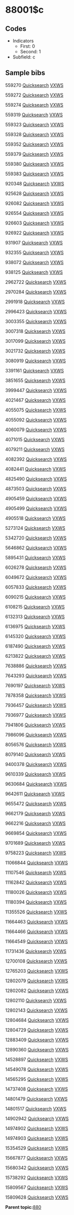 # 88001$c

## Codes

-   Indicators
    -   First: 0
    -   Second: 1
-   Subfield: c

## Sample bibs

559270 [Quicksearch](https://search.library.yale.edu/catalog/559270) [VXWS](http://prodorbis.library.yale.edu:7014/vxws/GetHoldingsService?bibId=559270)

559272 [Quicksearch](https://search.library.yale.edu/catalog/559272) [VXWS](http://prodorbis.library.yale.edu:7014/vxws/GetHoldingsService?bibId=559272)

559274 [Quicksearch](https://search.library.yale.edu/catalog/559274) [VXWS](http://prodorbis.library.yale.edu:7014/vxws/GetHoldingsService?bibId=559274)

559319 [Quicksearch](https://search.library.yale.edu/catalog/559319) [VXWS](http://prodorbis.library.yale.edu:7014/vxws/GetHoldingsService?bibId=559319)

559323 [Quicksearch](https://search.library.yale.edu/catalog/559323) [VXWS](http://prodorbis.library.yale.edu:7014/vxws/GetHoldingsService?bibId=559323)

559328 [Quicksearch](https://search.library.yale.edu/catalog/559328) [VXWS](http://prodorbis.library.yale.edu:7014/vxws/GetHoldingsService?bibId=559328)

559352 [Quicksearch](https://search.library.yale.edu/catalog/559352) [VXWS](http://prodorbis.library.yale.edu:7014/vxws/GetHoldingsService?bibId=559352)

559379 [Quicksearch](https://search.library.yale.edu/catalog/559379) [VXWS](http://prodorbis.library.yale.edu:7014/vxws/GetHoldingsService?bibId=559379)

559380 [Quicksearch](https://search.library.yale.edu/catalog/559380) [VXWS](http://prodorbis.library.yale.edu:7014/vxws/GetHoldingsService?bibId=559380)

559383 [Quicksearch](https://search.library.yale.edu/catalog/559383) [VXWS](http://prodorbis.library.yale.edu:7014/vxws/GetHoldingsService?bibId=559383)

920348 [Quicksearch](https://search.library.yale.edu/catalog/920348) [VXWS](http://prodorbis.library.yale.edu:7014/vxws/GetHoldingsService?bibId=920348)

925628 [Quicksearch](https://search.library.yale.edu/catalog/925628) [VXWS](http://prodorbis.library.yale.edu:7014/vxws/GetHoldingsService?bibId=925628)

926082 [Quicksearch](https://search.library.yale.edu/catalog/926082) [VXWS](http://prodorbis.library.yale.edu:7014/vxws/GetHoldingsService?bibId=926082)

926554 [Quicksearch](https://search.library.yale.edu/catalog/926554) [VXWS](http://prodorbis.library.yale.edu:7014/vxws/GetHoldingsService?bibId=926554)

926603 [Quicksearch](https://search.library.yale.edu/catalog/926603) [VXWS](http://prodorbis.library.yale.edu:7014/vxws/GetHoldingsService?bibId=926603)

926922 [Quicksearch](https://search.library.yale.edu/catalog/926922) [VXWS](http://prodorbis.library.yale.edu:7014/vxws/GetHoldingsService?bibId=926922)

931907 [Quicksearch](https://search.library.yale.edu/catalog/931907) [VXWS](http://prodorbis.library.yale.edu:7014/vxws/GetHoldingsService?bibId=931907)

932355 [Quicksearch](https://search.library.yale.edu/catalog/932355) [VXWS](http://prodorbis.library.yale.edu:7014/vxws/GetHoldingsService?bibId=932355)

938072 [Quicksearch](https://search.library.yale.edu/catalog/938072) [VXWS](http://prodorbis.library.yale.edu:7014/vxws/GetHoldingsService?bibId=938072)

938125 [Quicksearch](https://search.library.yale.edu/catalog/938125) [VXWS](http://prodorbis.library.yale.edu:7014/vxws/GetHoldingsService?bibId=938125)

2962722 [Quicksearch](https://search.library.yale.edu/catalog/2962722) [VXWS](http://prodorbis.library.yale.edu:7014/vxws/GetHoldingsService?bibId=2962722)

2970284 [Quicksearch](https://search.library.yale.edu/catalog/2970284) [VXWS](http://prodorbis.library.yale.edu:7014/vxws/GetHoldingsService?bibId=2970284)

2991918 [Quicksearch](https://search.library.yale.edu/catalog/2991918) [VXWS](http://prodorbis.library.yale.edu:7014/vxws/GetHoldingsService?bibId=2991918)

2996423 [Quicksearch](https://search.library.yale.edu/catalog/2996423) [VXWS](http://prodorbis.library.yale.edu:7014/vxws/GetHoldingsService?bibId=2996423)

3003355 [Quicksearch](https://search.library.yale.edu/catalog/3003355) [VXWS](http://prodorbis.library.yale.edu:7014/vxws/GetHoldingsService?bibId=3003355)

3007318 [Quicksearch](https://search.library.yale.edu/catalog/3007318) [VXWS](http://prodorbis.library.yale.edu:7014/vxws/GetHoldingsService?bibId=3007318)

3017099 [Quicksearch](https://search.library.yale.edu/catalog/3017099) [VXWS](http://prodorbis.library.yale.edu:7014/vxws/GetHoldingsService?bibId=3017099)

3021732 [Quicksearch](https://search.library.yale.edu/catalog/3021732) [VXWS](http://prodorbis.library.yale.edu:7014/vxws/GetHoldingsService?bibId=3021732)

3080919 [Quicksearch](https://search.library.yale.edu/catalog/3080919) [VXWS](http://prodorbis.library.yale.edu:7014/vxws/GetHoldingsService?bibId=3080919)

3391161 [Quicksearch](https://search.library.yale.edu/catalog/3391161) [VXWS](http://prodorbis.library.yale.edu:7014/vxws/GetHoldingsService?bibId=3391161)

3851655 [Quicksearch](https://search.library.yale.edu/catalog/3851655) [VXWS](http://prodorbis.library.yale.edu:7014/vxws/GetHoldingsService?bibId=3851655)

3999447 [Quicksearch](https://search.library.yale.edu/catalog/3999447) [VXWS](http://prodorbis.library.yale.edu:7014/vxws/GetHoldingsService?bibId=3999447)

4021467 [Quicksearch](https://search.library.yale.edu/catalog/4021467) [VXWS](http://prodorbis.library.yale.edu:7014/vxws/GetHoldingsService?bibId=4021467)

4055075 [Quicksearch](https://search.library.yale.edu/catalog/4055075) [VXWS](http://prodorbis.library.yale.edu:7014/vxws/GetHoldingsService?bibId=4055075)

4055092 [Quicksearch](https://search.library.yale.edu/catalog/4055092) [VXWS](http://prodorbis.library.yale.edu:7014/vxws/GetHoldingsService?bibId=4055092)

4060079 [Quicksearch](https://search.library.yale.edu/catalog/4060079) [VXWS](http://prodorbis.library.yale.edu:7014/vxws/GetHoldingsService?bibId=4060079)

4071015 [Quicksearch](https://search.library.yale.edu/catalog/4071015) [VXWS](http://prodorbis.library.yale.edu:7014/vxws/GetHoldingsService?bibId=4071015)

4079211 [Quicksearch](https://search.library.yale.edu/catalog/4079211) [VXWS](http://prodorbis.library.yale.edu:7014/vxws/GetHoldingsService?bibId=4079211)

4082392 [Quicksearch](https://search.library.yale.edu/catalog/4082392) [VXWS](http://prodorbis.library.yale.edu:7014/vxws/GetHoldingsService?bibId=4082392)

4082441 [Quicksearch](https://search.library.yale.edu/catalog/4082441) [VXWS](http://prodorbis.library.yale.edu:7014/vxws/GetHoldingsService?bibId=4082441)

4825490 [Quicksearch](https://search.library.yale.edu/catalog/4825490) [VXWS](http://prodorbis.library.yale.edu:7014/vxws/GetHoldingsService?bibId=4825490)

4873503 [Quicksearch](https://search.library.yale.edu/catalog/4873503) [VXWS](http://prodorbis.library.yale.edu:7014/vxws/GetHoldingsService?bibId=4873503)

4905459 [Quicksearch](https://search.library.yale.edu/catalog/4905459) [VXWS](http://prodorbis.library.yale.edu:7014/vxws/GetHoldingsService?bibId=4905459)

4905499 [Quicksearch](https://search.library.yale.edu/catalog/4905499) [VXWS](http://prodorbis.library.yale.edu:7014/vxws/GetHoldingsService?bibId=4905499)

4905518 [Quicksearch](https://search.library.yale.edu/catalog/4905518) [VXWS](http://prodorbis.library.yale.edu:7014/vxws/GetHoldingsService?bibId=4905518)

5273124 [Quicksearch](https://search.library.yale.edu/catalog/5273124) [VXWS](http://prodorbis.library.yale.edu:7014/vxws/GetHoldingsService?bibId=5273124)

5342720 [Quicksearch](https://search.library.yale.edu/catalog/5342720) [VXWS](http://prodorbis.library.yale.edu:7014/vxws/GetHoldingsService?bibId=5342720)

5646862 [Quicksearch](https://search.library.yale.edu/catalog/5646862) [VXWS](http://prodorbis.library.yale.edu:7014/vxws/GetHoldingsService?bibId=5646862)

5895431 [Quicksearch](https://search.library.yale.edu/catalog/5895431) [VXWS](http://prodorbis.library.yale.edu:7014/vxws/GetHoldingsService?bibId=5895431)

6026278 [Quicksearch](https://search.library.yale.edu/catalog/6026278) [VXWS](http://prodorbis.library.yale.edu:7014/vxws/GetHoldingsService?bibId=6026278)

6049672 [Quicksearch](https://search.library.yale.edu/catalog/6049672) [VXWS](http://prodorbis.library.yale.edu:7014/vxws/GetHoldingsService?bibId=6049672)

6057833 [Quicksearch](https://search.library.yale.edu/catalog/6057833) [VXWS](http://prodorbis.library.yale.edu:7014/vxws/GetHoldingsService?bibId=6057833)

6090215 [Quicksearch](https://search.library.yale.edu/catalog/6090215) [VXWS](http://prodorbis.library.yale.edu:7014/vxws/GetHoldingsService?bibId=6090215)

6108215 [Quicksearch](https://search.library.yale.edu/catalog/6108215) [VXWS](http://prodorbis.library.yale.edu:7014/vxws/GetHoldingsService?bibId=6108215)

6132313 [Quicksearch](https://search.library.yale.edu/catalog/6132313) [VXWS](http://prodorbis.library.yale.edu:7014/vxws/GetHoldingsService?bibId=6132313)

6136975 [Quicksearch](https://search.library.yale.edu/catalog/6136975) [VXWS](http://prodorbis.library.yale.edu:7014/vxws/GetHoldingsService?bibId=6136975)

6145320 [Quicksearch](https://search.library.yale.edu/catalog/6145320) [VXWS](http://prodorbis.library.yale.edu:7014/vxws/GetHoldingsService?bibId=6145320)

6187490 [Quicksearch](https://search.library.yale.edu/catalog/6187490) [VXWS](http://prodorbis.library.yale.edu:7014/vxws/GetHoldingsService?bibId=6187490)

6213822 [Quicksearch](https://search.library.yale.edu/catalog/6213822) [VXWS](http://prodorbis.library.yale.edu:7014/vxws/GetHoldingsService?bibId=6213822)

7638886 [Quicksearch](https://search.library.yale.edu/catalog/7638886) [VXWS](http://prodorbis.library.yale.edu:7014/vxws/GetHoldingsService?bibId=7638886)

7643293 [Quicksearch](https://search.library.yale.edu/catalog/7643293) [VXWS](http://prodorbis.library.yale.edu:7014/vxws/GetHoldingsService?bibId=7643293)

7690197 [Quicksearch](https://search.library.yale.edu/catalog/7690197) [VXWS](http://prodorbis.library.yale.edu:7014/vxws/GetHoldingsService?bibId=7690197)

7878358 [Quicksearch](https://search.library.yale.edu/catalog/7878358) [VXWS](http://prodorbis.library.yale.edu:7014/vxws/GetHoldingsService?bibId=7878358)

7936457 [Quicksearch](https://search.library.yale.edu/catalog/7936457) [VXWS](http://prodorbis.library.yale.edu:7014/vxws/GetHoldingsService?bibId=7936457)

7936977 [Quicksearch](https://search.library.yale.edu/catalog/7936977) [VXWS](http://prodorbis.library.yale.edu:7014/vxws/GetHoldingsService?bibId=7936977)

7941806 [Quicksearch](https://search.library.yale.edu/catalog/7941806) [VXWS](http://prodorbis.library.yale.edu:7014/vxws/GetHoldingsService?bibId=7941806)

7986096 [Quicksearch](https://search.library.yale.edu/catalog/7986096) [VXWS](http://prodorbis.library.yale.edu:7014/vxws/GetHoldingsService?bibId=7986096)

8056576 [Quicksearch](https://search.library.yale.edu/catalog/8056576) [VXWS](http://prodorbis.library.yale.edu:7014/vxws/GetHoldingsService?bibId=8056576)

8079140 [Quicksearch](https://search.library.yale.edu/catalog/8079140) [VXWS](http://prodorbis.library.yale.edu:7014/vxws/GetHoldingsService?bibId=8079140)

9400378 [Quicksearch](https://search.library.yale.edu/catalog/9400378) [VXWS](http://prodorbis.library.yale.edu:7014/vxws/GetHoldingsService?bibId=9400378)

9610339 [Quicksearch](https://search.library.yale.edu/catalog/9610339) [VXWS](http://prodorbis.library.yale.edu:7014/vxws/GetHoldingsService?bibId=9610339)

9630684 [Quicksearch](https://search.library.yale.edu/catalog/9630684) [VXWS](http://prodorbis.library.yale.edu:7014/vxws/GetHoldingsService?bibId=9630684)

9642611 [Quicksearch](https://search.library.yale.edu/catalog/9642611) [VXWS](http://prodorbis.library.yale.edu:7014/vxws/GetHoldingsService?bibId=9642611)

9655472 [Quicksearch](https://search.library.yale.edu/catalog/9655472) [VXWS](http://prodorbis.library.yale.edu:7014/vxws/GetHoldingsService?bibId=9655472)

9662179 [Quicksearch](https://search.library.yale.edu/catalog/9662179) [VXWS](http://prodorbis.library.yale.edu:7014/vxws/GetHoldingsService?bibId=9662179)

9662216 [Quicksearch](https://search.library.yale.edu/catalog/9662216) [VXWS](http://prodorbis.library.yale.edu:7014/vxws/GetHoldingsService?bibId=9662216)

9669854 [Quicksearch](https://search.library.yale.edu/catalog/9669854) [VXWS](http://prodorbis.library.yale.edu:7014/vxws/GetHoldingsService?bibId=9669854)

9701689 [Quicksearch](https://search.library.yale.edu/catalog/9701689) [VXWS](http://prodorbis.library.yale.edu:7014/vxws/GetHoldingsService?bibId=9701689)

9758223 [Quicksearch](https://search.library.yale.edu/catalog/9758223) [VXWS](http://prodorbis.library.yale.edu:7014/vxws/GetHoldingsService?bibId=9758223)

11066844 [Quicksearch](https://search.library.yale.edu/catalog/11066844) [VXWS](http://prodorbis.library.yale.edu:7014/vxws/GetHoldingsService?bibId=11066844)

11107546 [Quicksearch](https://search.library.yale.edu/catalog/11107546) [VXWS](http://prodorbis.library.yale.edu:7014/vxws/GetHoldingsService?bibId=11107546)

11162842 [Quicksearch](https://search.library.yale.edu/catalog/11162842) [VXWS](http://prodorbis.library.yale.edu:7014/vxws/GetHoldingsService?bibId=11162842)

11180026 [Quicksearch](https://search.library.yale.edu/catalog/11180026) [VXWS](http://prodorbis.library.yale.edu:7014/vxws/GetHoldingsService?bibId=11180026)

11180394 [Quicksearch](https://search.library.yale.edu/catalog/11180394) [VXWS](http://prodorbis.library.yale.edu:7014/vxws/GetHoldingsService?bibId=11180394)

11355526 [Quicksearch](https://search.library.yale.edu/catalog/11355526) [VXWS](http://prodorbis.library.yale.edu:7014/vxws/GetHoldingsService?bibId=11355526)

11664463 [Quicksearch](https://search.library.yale.edu/catalog/11664463) [VXWS](http://prodorbis.library.yale.edu:7014/vxws/GetHoldingsService?bibId=11664463)

11664466 [Quicksearch](https://search.library.yale.edu/catalog/11664466) [VXWS](http://prodorbis.library.yale.edu:7014/vxws/GetHoldingsService?bibId=11664466)

11664549 [Quicksearch](https://search.library.yale.edu/catalog/11664549) [VXWS](http://prodorbis.library.yale.edu:7014/vxws/GetHoldingsService?bibId=11664549)

11731436 [Quicksearch](https://search.library.yale.edu/catalog/11731436) [VXWS](http://prodorbis.library.yale.edu:7014/vxws/GetHoldingsService?bibId=11731436)

12700108 [Quicksearch](https://search.library.yale.edu/catalog/12700108) [VXWS](http://prodorbis.library.yale.edu:7014/vxws/GetHoldingsService?bibId=12700108)

12765203 [Quicksearch](https://search.library.yale.edu/catalog/12765203) [VXWS](http://prodorbis.library.yale.edu:7014/vxws/GetHoldingsService?bibId=12765203)

12802079 [Quicksearch](https://search.library.yale.edu/catalog/12802079) [VXWS](http://prodorbis.library.yale.edu:7014/vxws/GetHoldingsService?bibId=12802079)

12802082 [Quicksearch](https://search.library.yale.edu/catalog/12802082) [VXWS](http://prodorbis.library.yale.edu:7014/vxws/GetHoldingsService?bibId=12802082)

12802110 [Quicksearch](https://search.library.yale.edu/catalog/12802110) [VXWS](http://prodorbis.library.yale.edu:7014/vxws/GetHoldingsService?bibId=12802110)

12802143 [Quicksearch](https://search.library.yale.edu/catalog/12802143) [VXWS](http://prodorbis.library.yale.edu:7014/vxws/GetHoldingsService?bibId=12802143)

12804684 [Quicksearch](https://search.library.yale.edu/catalog/12804684) [VXWS](http://prodorbis.library.yale.edu:7014/vxws/GetHoldingsService?bibId=12804684)

12804729 [Quicksearch](https://search.library.yale.edu/catalog/12804729) [VXWS](http://prodorbis.library.yale.edu:7014/vxws/GetHoldingsService?bibId=12804729)

12883409 [Quicksearch](https://search.library.yale.edu/catalog/12883409) [VXWS](http://prodorbis.library.yale.edu:7014/vxws/GetHoldingsService?bibId=12883409)

12890360 [Quicksearch](https://search.library.yale.edu/catalog/12890360) [VXWS](http://prodorbis.library.yale.edu:7014/vxws/GetHoldingsService?bibId=12890360)

14528897 [Quicksearch](https://search.library.yale.edu/catalog/14528897) [VXWS](http://prodorbis.library.yale.edu:7014/vxws/GetHoldingsService?bibId=14528897)

14549078 [Quicksearch](https://search.library.yale.edu/catalog/14549078) [VXWS](http://prodorbis.library.yale.edu:7014/vxws/GetHoldingsService?bibId=14549078)

14565295 [Quicksearch](https://search.library.yale.edu/catalog/14565295) [VXWS](http://prodorbis.library.yale.edu:7014/vxws/GetHoldingsService?bibId=14565295)

14737408 [Quicksearch](https://search.library.yale.edu/catalog/14737408) [VXWS](http://prodorbis.library.yale.edu:7014/vxws/GetHoldingsService?bibId=14737408)

14801479 [Quicksearch](https://search.library.yale.edu/catalog/14801479) [VXWS](http://prodorbis.library.yale.edu:7014/vxws/GetHoldingsService?bibId=14801479)

14801517 [Quicksearch](https://search.library.yale.edu/catalog/14801517) [VXWS](http://prodorbis.library.yale.edu:7014/vxws/GetHoldingsService?bibId=14801517)

14902942 [Quicksearch](https://search.library.yale.edu/catalog/14902942) [VXWS](http://prodorbis.library.yale.edu:7014/vxws/GetHoldingsService?bibId=14902942)

14974902 [Quicksearch](https://search.library.yale.edu/catalog/14974902) [VXWS](http://prodorbis.library.yale.edu:7014/vxws/GetHoldingsService?bibId=14974902)

14974903 [Quicksearch](https://search.library.yale.edu/catalog/14974903) [VXWS](http://prodorbis.library.yale.edu:7014/vxws/GetHoldingsService?bibId=14974903)

15354529 [Quicksearch](https://search.library.yale.edu/catalog/15354529) [VXWS](http://prodorbis.library.yale.edu:7014/vxws/GetHoldingsService?bibId=15354529)

15667877 [Quicksearch](https://search.library.yale.edu/catalog/15667877) [VXWS](http://prodorbis.library.yale.edu:7014/vxws/GetHoldingsService?bibId=15667877)

15680342 [Quicksearch](https://search.library.yale.edu/catalog/15680342) [VXWS](http://prodorbis.library.yale.edu:7014/vxws/GetHoldingsService?bibId=15680342)

15738292 [Quicksearch](https://search.library.yale.edu/catalog/15738292) [VXWS](http://prodorbis.library.yale.edu:7014/vxws/GetHoldingsService?bibId=15738292)

15809567 [Quicksearch](https://search.library.yale.edu/catalog/15809567) [VXWS](http://prodorbis.library.yale.edu:7014/vxws/GetHoldingsService?bibId=15809567)

15809628 [Quicksearch](https://search.library.yale.edu/catalog/15809628) [VXWS](http://prodorbis.library.yale.edu:7014/vxws/GetHoldingsService?bibId=15809628)

**Parent topic:**[880](../../tags/880/880.md)

